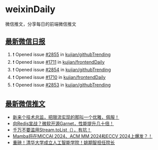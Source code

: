 # weixinDaily
微信推文，分享每日的前端微信推文

## [最新微信日报](https://github.com/kujian/weixinDaily/issues)

<!--START_SECTION:activity-->
1. ❗ Opened issue [#2855](https://github.com/kujian/githubTrending/issues/2855) in [kujian/githubTrending](https://github.com/kujian/githubTrending)
2. ❗ Opened issue [#1711](https://github.com/kujian/frontendDaily/issues/1711) in [kujian/frontendDaily](https://github.com/kujian/frontendDaily)
3. ❗ Opened issue [#2854](https://github.com/kujian/githubTrending/issues/2854) in [kujian/githubTrending](https://github.com/kujian/githubTrending)
4. ❗ Opened issue [#1710](https://github.com/kujian/frontendDaily/issues/1710) in [kujian/frontendDaily](https://github.com/kujian/frontendDaily)
5. ❗ Opened issue [#2853](https://github.com/kujian/githubTrending/issues/2853) in [kujian/githubTrending](https://github.com/kujian/githubTrending)
<!--END_SECTION:activity-->


## [最新微信推文](https://weixin.qdkfweb.cn/)

<!-- BLOG-POST-LIST:START -->
- [新来个技术总监，把限流实现的那叫一个优雅，佩服！](https://weixin.qdkfweb.cn/43853.html)
- [向Redis宣战？微软开源Garnet，性能提升几十倍！](https://weixin.qdkfweb.cn/43854.html)
- [千万不要滥用Stream.toList（），有坑！](https://weixin.qdkfweb.cn/43855.html)
- [Mamba将在MICCAI 2024、ACM MM 2024和ECCV 2024上爆发？！](https://weixin.qdkfweb.cn/43859.html)
- [重磅！清华大学成立人工智能学院！姚期智担任院长](https://weixin.qdkfweb.cn/43860.html)
<!-- BLOG-POST-LIST:END -->